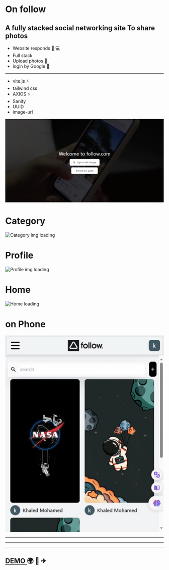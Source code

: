 # On follow 

 ## A fully stacked social networking site To share photos
  
  * Website responds 📱 💻
* Full stack 
* Upload photos 📸
* login by Google 🎯
---
* vite.js ⚡
* tailwind css
* AXIOS ⚡
* Sanity
* UUID
* image-url
 


![Alt Text](./READMEfiles/chrome-capture.png)


# Category
![Category img loading](./READMEfiles/wll.gif)

# Profile
![Profile img loading](./READMEfiles/profile.gif)
# Home
![Home loading](./READMEfiles/home.gif)
# on Phone
![Alt Text](./READMEfiles/phone.gif)


 


---
---
---


## [DEMO  ](https://onfollow.netlify.app) 🌍 🌌 ✈   
 
 